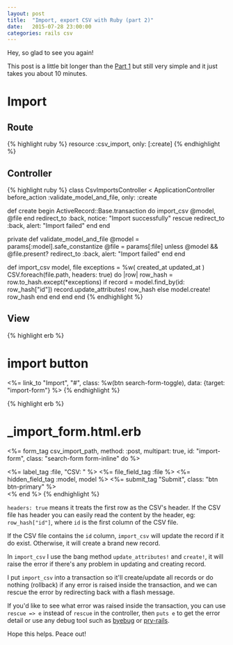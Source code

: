 ```yaml
---
layout: post
title:  "Import, export CSV with Ruby (part 2)"
date:   2015-07-28 23:00:00
categories: rails csv
---
```


Hey, so glad to see you again!

This post is a little bit longer than the [Part 1](/rails/csv/2015/07/18/import-export-csv-with-ruby-part-1.html) but still very simple and it just takes you about 10 minutes.

# Import

## Route

{% highlight ruby %}
  resource :csv_import, only: [:create]
{% endhighlight %}

## Controller

{% highlight ruby %}
class CsvImportsController < ApplicationController
  before_action :validate_model_and_file, only: :create

  def create
    begin
      ActiveRecord::Base.transaction do
        import_csv @model, @file
      end
      redirect_to :back, notice: "Import successfully"
    rescue
      redirect_to :back, alert: "Import failed"
    end
  end

  private
  def validate_model_and_file
    @model = params[:model].safe_constantize
    @file = params[:file]
    unless @model && @file.present?
      redirect_to :back, alert: "Import failed"
    end
  end

  def import_csv model, file
    exceptions = %w( created_at updated_at )
    CSV.foreach(file.path, headers: true) do |row|
      row_hash = row.to_hash.except(*exceptions)
      if record = model.find_by(id: row_hash["id"])
        record.update_attributes! row_hash
      else
        model.create! row_hash
      end
    end
  end
end
{% endhighlight %}

## View

{% highlight erb %}
# import button
<%= link_to "Import", "#", class: %w(btn search-form-toggle), data: {target: "import-form"} %>
{% endhighlight %}

{% highlight erb %}
# _import_form.html.erb
<%= form_tag csv_import_path, method: :post, multipart: true, id: "import-form", class: "search-form form-inline" do %>
  <div>
    <%= label_tag :file, "CSV: " %>
    <%= file_field_tag :file %>
    <%= hidden_field_tag :model, model %>
    <%= submit_tag "Submit", class: "btn btn-primary" %>
  </div>
<% end %>
{% endhighlight %}


```headers: true``` means it treats the first row as the CSV's header. If the CSV file has header you can easily read the content by the header, eg: ```row_hash["id"]```, where ```id``` is the first column of the CSV file.

If the CSV file contains the ```id``` column, ```import_csv``` will update the record if it do exist. Otherwise, it will create a brand new record.

In ```import_csv``` I use the bang method ```update_attributes!``` and ```create!```, it will raise the error if there's any problem in updating and creating record.

I put ```import_csv``` into a transaction so it'll create/update all records or do nothing (rollback) if any error is raised inside the transaction, and we can rescue the error by redirecting back with a flash message.

If you'd like to see what error was raised inside the transaction, you can use ```rescue => e``` instead of ```rescue``` in the controller, then ```puts e``` to get the error detail or use any debug tool such as [byebug](https://github.com/deivid-rodriguez/byebug) or [pry-rails](https://github.com/rweng/pry-rails).

Hope this helps. Peace out!